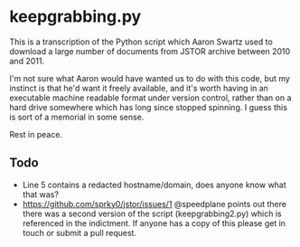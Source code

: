 # keepgrabbing.py

This is a transcription of the Python script which Aaron Swartz used to download a large number of documents from JSTOR archive between 2010 and 2011.

I'm not sure what Aaron would have wanted us to do with this code, but my instinct is that he'd want it freely available, and it's worth having in an executable machine readable format under version control, rather than on a hard drive somewhere which has long since stopped spinning.  I guess this is sort of a memorial in some sense.

Rest in peace.

## Todo
* Line 5 contains a redacted hostname/domain, does anyone know what that was?
* https://github.com/sprky0/jstor/issues/1 @speedplane points out there there was a second version of the script (keepgrabbing2.py) which is referenced in the indictment.  If anyone has a copy of this please get in touch or submit a pull request.
